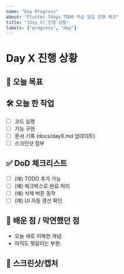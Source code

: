 ```yaml
---
name: "Day Progress"
about: "Flutter 7days TODO 학습 일일 진행 체크"
title: "[Day X] 진행 상황"
labels: ["progress", "day"]
---
```


# Day X 진행 상황

## 🎯 오늘 목표
<!-- 예: Day 2 — Provider로 TODO 추가/삭제/체크 -->

## 🛠️ 오늘 한 작업
- [ ] 코드 실행
- [ ] 기능 구현
- [ ] 문서 기록 (docs/dayX.md 업데이트)
- [ ] 스크린샷 첨부

## ✅ DoD 체크리스트
<!-- Day별 SUMMARY.md에서 복붙 -->
- [ ] (예) TODO 추가 가능
- [ ] (예) 체크박스로 완료 처리
- [ ] (예) 삭제 버튼 동작
- [ ] (예) UI 자동 갱신 확인

## 🤔 배운 점 / 막연했던 점
- 오늘 새로 이해한 개념:
- 아직도 헷갈리는 부분:

## 📸 스크린샷/캡처
<!-- 실행 화면 캡처 붙여주세요 -->
